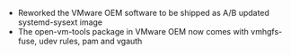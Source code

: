 - Reworked the VMware OEM software to be shipped as A/B updated systemd-sysext image
- The open-vm-tools package in VMware OEM now comes with vmhgfs-fuse, udev rules, pam and vgauth
